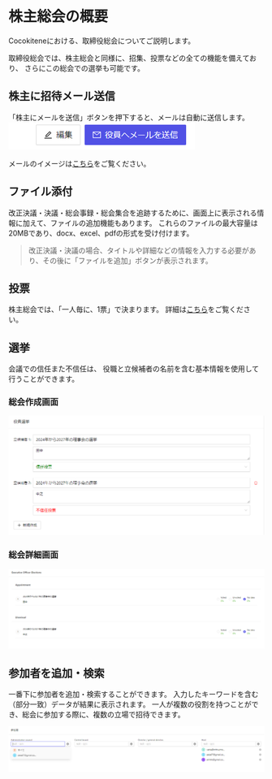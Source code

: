# 株主総会の概要
Cocokiteneにおける、取締役総会についてご説明します。  

取締役総会では、株主総会と同様に、招集、投票などの全ての機能を備えており、
さらにこの総会での選挙も可能です。

## 株主に招待メール送信
「株主にメールを送信」ボタンを押下すると、メールは自動に送信します。
![取締役総会](img/boardmeeting/meeting_invite1.png)

メールのイメージは[こちら](/ja/mail)をご覧ください。

## ファイル添付
改正決議・決議・総会事録・総会集合を追跡するために、画面上に表示される情報に加えて、ファイルの追加機能もあります。
これらのファイルの最大容量は20MBであり、docx、excel、pdfの形式を受け付けます。

> 改正決議・決議の場合、タイトルや詳細などの情報を入力する必要があり、その後に「ファイルを追加」ボタンが表示されます。

## 投票
株主総会では、「一人毎に、1票」で決まります。
詳細は[こちら](/ja/vote)をご覧ください。

## 選挙
会議での信任また不信任は、
役職と立候補者の名前を含む基本情報を使用して行うことができます。
### 総会作成画面
![取締役総会](img/boardmeeting/meeting_election1.png)

### 総会詳細画面
![取締役総会](img/boardmeeting/meeting_election2.png)


## 参加者を追加・検索
一番下に参加者を追加・検索することができます。
入力したキーワードを含む（部分一致）データが結果に表示されます。
一人が複数の役割を持つことができ、総会に参加する際に、複数の立場で招待できます。

![取締役総会](img/shareholdersmtg/mtg_invite2.png)
